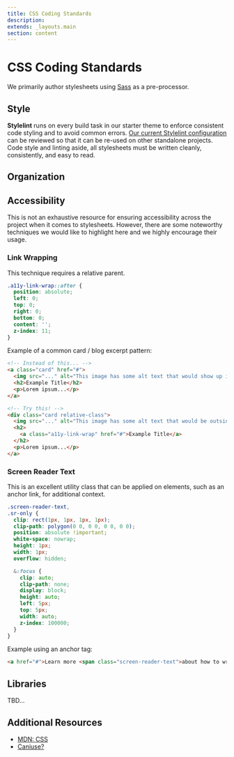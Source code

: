 ```yaml
---
title: CSS Coding Standards
description:
extends: _layouts.main
section: content
---
```


# CSS Coding Standards
We primarily author stylesheets using [Sass](https://sass-lang.com/) as a pre-processor.

## Style
**Stylelint** runs on every build task in our starter theme to enforce consistent code styling and to avoid common errors. [Our current Stylelint configuration](https://github.com/unitymakesus/starter-template/blob/master/wp-content/themes/unity-child/.stylelintrc.js) can be reviewed so that it can be re-used on other standalone projects. Code style and linting aside, all stylesheets must be written cleanly, consistently, and easy to read.

## Organization

## Accessibility
This is not an exhaustive resource for ensuring accessibility across the project when it comes to stylesheets. However, there are some noteworthy techniques we would like to highlight here and we highly encourage their usage.

### Link Wrapping
This technique requires a relative parent.
```scss
.a11y-link-wrap::after {
  position: absolute;
  left: 0;
  top: 0;
  right: 0;
  bottom: 0;
  content: '';
  z-index: 11;
}
```

Example of a common card / blog excerpt pattern:
```html
<!-- Instead of this... -->
<a class="card" href="#">
  <img src="..." alt="This image has some alt text that would show up in the link context." />
  <h2>Example Title</h2>
  <p>Lorem ipsum...</p>
</a>

<!-- Try this! -->
<div class="card relative-class">
  <img src="..." alt="This image has some alt text that would be outside of the link context." />
  <h2>
    <a class="a11y-link-wrap" href="#">Example Title</a>
  </h2>
  <p>Lorem ipsum...</p>
</a>
```

### Screen Reader Text
This is an excellent utility class that can be applied on elements, such as an anchor link, for additional context.
```scss
.screen-reader-text,
.sr-only {
  clip: rect(1px, 1px, 1px, 1px);
  clip-path: polygon(0 0, 0 0, 0 0, 0 0);
  position: absolute !important;
  white-space: nowrap;
  height: 1px;
  width: 1px;
  overflow: hidden;

  &:focus {
    clip: auto;
    clip-path: none;
    display: block;
    height: auto;
    left: 5px;
    top: 5px;
    width: auto;
    z-index: 100000;
  }
}
```

Example using an anchor tag:
```html
<a href="#">Learn more <span class="screen-reader-text">about how to write accessible link text.</span></a>
```

## Libraries
TBD...

## Additional Resources
* [MDN: CSS](https://developer.mozilla.org/en-US/docs/Web/CSS)
* [Caniuse?](https://caniuse.com/)